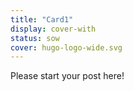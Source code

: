 ```yaml
---
title: "Card1"
display: cover-with
status: sow
cover: hugo-logo-wide.svg
---
```

<!-- status: sprout, bloom, mature (completion: sprout < bloom < mature ) -->

Please start your post here!